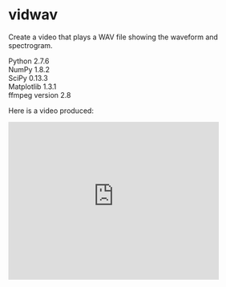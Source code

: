 # vidwav
Create a video that plays a WAV file showing the waveform and spectrogram.

Python 2.7.6<br>
NumPy 1.8.2<br>
SciPy 0.13.3<br>
Matplotlib 1.3.1<br>
ffmpeg version 2.8<br>

Here is a video produced:
<iframe width="420" height="315" src="https://www.youtube.com/embed/Db3DWXqwey4" frameborder="0" allowfullscreen></iframe>
